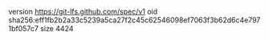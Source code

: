 version https://git-lfs.github.com/spec/v1
oid sha256:eff1fb2b2a33c5239a5ca27f2c45c62546098ef7063f3b62d6c4e7971bf057c7
size 4424

